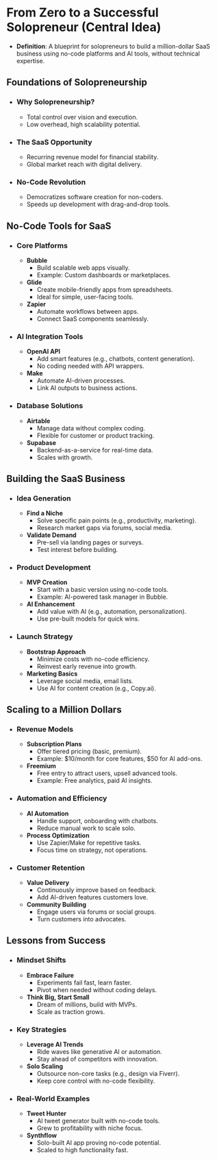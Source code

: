 # From Zero to a Successful Solopreneur (Central Idea)

- **Definition**: A blueprint for solopreneurs to build a million-dollar SaaS business using no-code platforms and AI tools, without technical expertise.

## Foundations of Solopreneurship

- ### Why Solopreneurship?

  - Total control over vision and execution.
  - Low overhead, high scalability potential.
- ### The SaaS Opportunity

  - Recurring revenue model for financial stability.
  - Global market reach with digital delivery.
- ### No-Code Revolution

  - Democratizes software creation for non-coders.
  - Speeds up development with drag-and-drop tools.

## No-Code Tools for SaaS

- ### Core Platforms

  - **Bubble**
    - Build scalable web apps visually.
    - Example: Custom dashboards or marketplaces.
  - **Glide**
    - Create mobile-friendly apps from spreadsheets.
    - Ideal for simple, user-facing tools.
  - **Zapier**
    - Automate workflows between apps.
    - Connect SaaS components seamlessly.
- ### AI Integration Tools

  - **OpenAI API**
    - Add smart features (e.g., chatbots, content generation).
    - No coding needed with API wrappers.
  - **Make**
    - Automate AI-driven processes.
    - Link AI outputs to business actions.
- ### Database Solutions

  - **Airtable**
    - Manage data without complex coding.
    - Flexible for customer or product tracking.
  - **Supabase**
    - Backend-as-a-service for real-time data.
    - Scales with growth.

## Building the SaaS Business

- ### Idea Generation

  - **Find a Niche**
    - Solve specific pain points (e.g., productivity, marketing).
    - Research market gaps via forums, social media.
  - **Validate Demand**
    - Pre-sell via landing pages or surveys.
    - Test interest before building.
- ### Product Development

  - **MVP Creation**
    - Start with a basic version using no-code tools.
    - Example: AI-powered task manager in Bubble.
  - **AI Enhancement**
    - Add value with AI (e.g., automation, personalization).
    - Use pre-built models for quick wins.
- ### Launch Strategy

  - **Bootstrap Approach**
    - Minimize costs with no-code efficiency.
    - Reinvest early revenue into growth.
  - **Marketing Basics**
    - Leverage social media, email lists.
    - Use AI for content creation (e.g., Copy.ai).

## Scaling to a Million Dollars

- ### Revenue Models

  - **Subscription Plans**
    - Offer tiered pricing (basic, premium).
    - Example: $10/month for core features, $50 for AI add-ons.
  - **Freemium**
    - Free entry to attract users, upsell advanced tools.
    - Example: Free analytics, paid AI insights.
- ### Automation and Efficiency

  - **AI Automation**
    - Handle support, onboarding with chatbots.
    - Reduce manual work to scale solo.
  - **Process Optimization**
    - Use Zapier/Make for repetitive tasks.
    - Focus time on strategy, not operations.
- ### Customer Retention

  - **Value Delivery**
    - Continuously improve based on feedback.
    - Add AI-driven features customers love.
  - **Community Building**
    - Engage users via forums or social groups.
    - Turn customers into advocates.

## Lessons from Success

- ### Mindset Shifts

  - **Embrace Failure**
    - Experiments fail fast, learn faster.
    - Pivot when needed without coding delays.
  - **Think Big, Start Small**
    - Dream of millions, build with MVPs.
    - Scale as traction grows.
- ### Key Strategies

  - **Leverage AI Trends**
    - Ride waves like generative AI or automation.
    - Stay ahead of competitors with innovation.
  - **Solo Scaling**
    - Outsource non-core tasks (e.g., design via Fiverr).
    - Keep core control with no-code flexibility.
- ### Real-World Examples

  - **Tweet Hunter**
    - AI tweet generator built with no-code tools.
    - Grew to profitability with niche focus.
  - **Synthflow**
    - Solo-built AI app proving no-code potential.
    - Scaled to high functionality fast.
